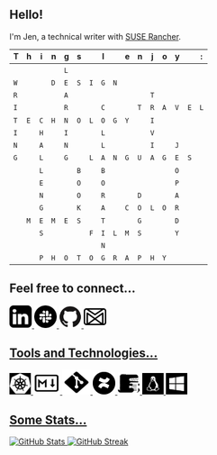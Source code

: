 ## Hello!

I'm Jen, a technical writer with [SUSE Rancher](https://www.suse.com/products/suse-rancher/).

|T|h|i|n|g|s||I||e|n|j|o|y||:|
| - | - | - | - | - | - | - | - | - | - | - | - | - |- | - |- |
|   |   |   |   |`L`| | | | | | | || ||| ||
|`W`|   |   |`D`|`E`|`S`|`I`|`G`|`N`|   |   || || ||| ||
|`R`|   |   |   |`A`|   |   |   |   |   |   |`T`|||||||
|`I`|   |   |   |`R`|   |   |`C`|   |   |`T`|`R`|`A`|`V`|`E`|`L`| ||
|`T`|`E`|`C`|`H`|`N`|`O`|`L`|`O`|`G`|`Y`|   |`I`|| ||| ||
|`I`|   |`H`|   |`I`|   |   |`L`|   |   |   |`V`| || ||| ||
|`N`|   |`A`|   |`N`|   |   |`L`|   |   |   |`I`|   |`J`||| ||
|`G`|   |`L`|   |`G`|   |`L`|`A`|`N`|`G`|`U`|`A`|`G`|`E`|`S`||
|   |   |`L`|   |   |`B`|   |`B`|   |   |   |   |   |`O`||| ||
|   |   |`E`|   |   |`O`|   |`O`|   |   |   |   |   |`P`||| ||
|   |   |`N`|   |   |`O`|   |`R`|   |   |`D`|   |   |`A`||| ||
|   |   |`G`|   |   |`K`|   |`A`|   |`C`|`O`|`L`|`O`|`R`||| ||
|   |`M`|`E`|`M`|`E`|`S`|   |`T`|   |   |`G`|   |   |`D`||| ||
|   |   |`S`|   |   |   |`F`|`I`|`L`|`M`|`S`|   |   |`Y`||| ||
|   |   |   |   |   |   |   |`N`| | | | || ||| ||
|   |   |`P`|`H`|`O`|`T`|`O`|`G`|`R`|`A`|`P`|`H`|`Y`| ||| ||

## Feel free to connect...

<a href=https://www.linkedin.com/in/jennifer-travinski-85320858>
<img src="https://github.com/jtravee/jtravee/blob/main/images/linkedin.png" width="40" />
  
<a href=https://suse.slack.com>
<img src="https://github.com/jtravee/jtravee/blob/main/images/slack.png" width="40" />   

<a href=https://github.com/jtravee>
<img src="https://github.com/devicons/devicon/blob/master/icons/github/github-original.svg" width="40" />
  
<a href=mailto:jtraveej@gmail.com>  
<img src="https://github.com/jtravee/jtravee/blob/main/images/gmail.png" width="40" />  

## Tools and Technologies...

<a href=https://kubernetes.io/>  
<img src="https://github.com/jtravee/jtravee/blob/main/images/kubernetes.png" width="38" />   

<a href=https://www.markdownguide.org/> 
<img src="https://github.com/jtravee/jtravee/blob/main/images/markdown.png" width="48" height="40" />
  
<a href=https://git-scm.com/git stat>  
<img src="https://github.com/jtravee/jtravee/blob/main/images/git.png" width="50" height="44" />    
  
<a href=https://www.atlassian.com/software/confluence>  
<img src="https://github.com/jtravee/jtravee/blob/main/images/confluence.png" width="40" />

<a href=https://docusaurus.io/>  
<img src="https://github.com/jtravee/jtravee/blob/main/images/docusaurus.png" width="40" />
  
<a href=https://linuxfoundation.org/>  
<img src="https://github.com/jtravee/jtravee/blob/main/images/linux.png" width="38" />
  
<a href=https://www.microsoft.com/en-us/windows>  
<img src="https://github.com/jtravee/jtravee/blob/main/images/windows.png" width="38" />
  
## Some Stats...
![GitHub Stats](https://github-readme-stats.vercel.app/api?username=jtravee&theme=gruvbox) 
[![GitHub Streak](https://github-readme-streak-stats.herokuapp.com/?user=jtravee&theme=gruvbox)](https://git.io/streak-stats)
